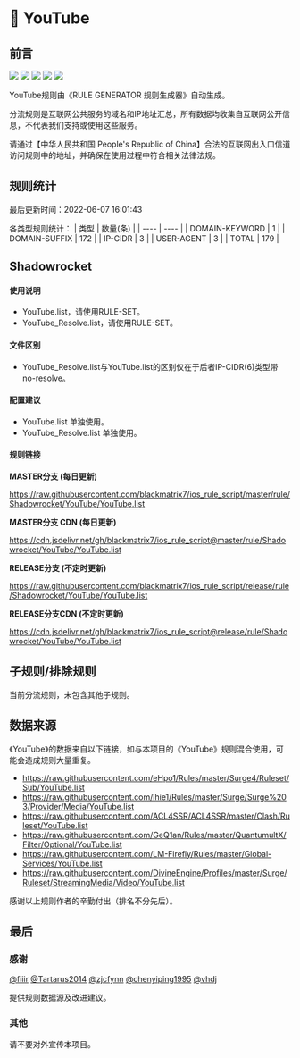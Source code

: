 # 🧸 YouTube

## 前言

![](https://shields.io/badge/-移除重复规则-ff69b4) ![](https://shields.io/badge/-DOMAIN与DOMAIN--SUFFIX合并-green) ![](https://shields.io/badge/-DOMAIN--SUFFIX间合并-critical) ![](https://shields.io/badge/-DOMAIN--SUFFIX与DOMAIN--KEYWORD合并-blue) ![](https://shields.io/badge/-IP--CIDR(6)合并-blueviolet) 

YouTube规则由《RULE GENERATOR 规则生成器》自动生成。

分流规则是互联网公共服务的域名和IP地址汇总，所有数据均收集自互联网公开信息，不代表我们支持或使用这些服务。

请通过【中华人民共和国 People's Republic of China】合法的互联网出入口信道访问规则中的地址，并确保在使用过程中符合相关法律法规。

## 规则统计

最后更新时间：2022-06-07 16:01:43

各类型规则统计：
| 类型 | 数量(条)  | 
| ---- | ----  |
| DOMAIN-KEYWORD | 1  | 
| DOMAIN-SUFFIX | 172  | 
| IP-CIDR | 3  | 
| USER-AGENT | 3  | 
| TOTAL | 179  | 


## Shadowrocket 

#### 使用说明
- YouTube.list，请使用RULE-SET。
- YouTube_Resolve.list，请使用RULE-SET。

#### 文件区别
- YouTube_Resolve.list与YouTube.list的区别仅在于后者IP-CIDR(6)类型带no-resolve。

#### 配置建议
- YouTube.list 单独使用。
- YouTube_Resolve.list 单独使用。

#### 规则链接
**MASTER分支 (每日更新)**

https://raw.githubusercontent.com/blackmatrix7/ios_rule_script/master/rule/Shadowrocket/YouTube/YouTube.list

**MASTER分支 CDN (每日更新)**

https://cdn.jsdelivr.net/gh/blackmatrix7/ios_rule_script@master/rule/Shadowrocket/YouTube/YouTube.list

**RELEASE分支 (不定时更新)**

https://raw.githubusercontent.com/blackmatrix7/ios_rule_script/release/rule/Shadowrocket/YouTube/YouTube.list

**RELEASE分支CDN (不定时更新)**

https://cdn.jsdelivr.net/gh/blackmatrix7/ios_rule_script@release/rule/Shadowrocket/YouTube/YouTube.list

## 子规则/排除规则


当前分流规则，未包含其他子规则。

## 数据来源

《YouTube》的数据来自以下链接，如与本项目的《YouTube》规则混合使用，可能会造成规则大量重复。

- https://raw.githubusercontent.com/eHpo1/Rules/master/Surge4/Ruleset/Sub/YouTube.list
- https://raw.githubusercontent.com/lhie1/Rules/master/Surge/Surge%203/Provider/Media/YouTube.list
- https://raw.githubusercontent.com/ACL4SSR/ACL4SSR/master/Clash/Ruleset/YouTube.list
- https://raw.githubusercontent.com/GeQ1an/Rules/master/QuantumultX/Filter/Optional/YouTube.list
- https://raw.githubusercontent.com/LM-Firefly/Rules/master/Global-Services/YouTube.list
- https://raw.githubusercontent.com/DivineEngine/Profiles/master/Surge/Ruleset/StreamingMedia/Video/YouTube.list


感谢以上规则作者的辛勤付出（排名不分先后）。

## 最后

### 感谢

[@fiiir](https://github.com/fiiir) [@Tartarus2014](https://github.com/Tartarus2014) [@zjcfynn](https://github.com/zjcfynn) [@chenyiping1995](https://github.com/chenyiping1995) [@vhdj](https://github.com/vhdj)

提供规则数据源及改进建议。

### 其他

请不要对外宣传本项目。